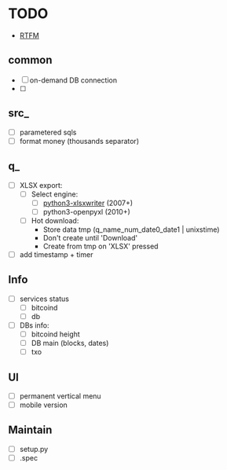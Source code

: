 # TODO

- [RTFM](https://jinja.palletsprojects.com/en/3.0.x/templates/)

## common
- [ ] on-demand DB connection
- [ ] 

## src_
- [ ] parametered sqls
- [ ] format money (thousands separator)

## q_
- [ ] XLSX export:
  - [ ] Select engine:
    - [ ] [python3-xlsxwriter](https://pypi.python.org/pypi/XlsxWriter) (2007+)
    - [ ] python3-openpyxl (2010+)
  - [ ] Hot download:
    - Store data tmp (q_name_num_date0_date1 | unixstime)
    - Don't create until 'Download'
    - Create from tmp on 'XLSX' pressed
- [ ] add timestamp + timer 

## Info
- [ ] services status
  - [ ] bitcoind
  - [ ] db
- [ ] DBs info:
  - [ ] bitcoind height
  - [ ] DB main (blocks, dates)
  - [ ] txo

## UI
- [ ] permanent vertical menu
- [ ] mobile version

## Maintain
- [ ] setup.py
- [ ] .spec
